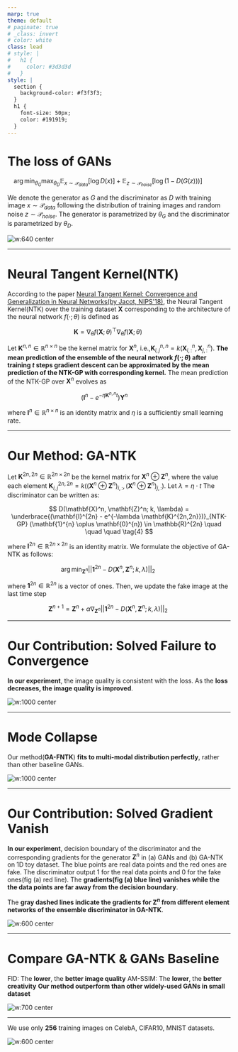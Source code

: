 ```yaml
---
marp: true
theme: default
# paginate: true
# _class: invert
# color: white
class: lead
# style: |
#   h1 {
#     color: #3d3d3d
#   }
style: |
  section {
    background-color: #f3f3f3;
  }
  h1 {
    font-size: 50px;
    color: #191919;
  }
---
```


# The loss of GANs

$$
\arg \min_{\theta_{G}} \max_{\theta_{D}} \mathbb{E}_{x \sim \mathcal{P}_{data}}[\log D(x)] + 
\mathbb{E}_{z \sim \mathcal{P}_{noise}}[\log (1 - D(G(z)))]
\quad \quad \quad \tag{1}
$$

We denote the generator as $G$ and the discriminator as $D$ with training image $x \sim \mathcal{P}_{data}$ following the distribution of training images and random noise $z \sim \mathcal{P}_{noise}$. The generator is parametrized by $\theta_G$ and the discriminator is parametrized by $\theta_D$.

<style>
img[alt~="center"] {
  display: block;
  margin: 0 auto;
}
</style>

![w:640 center](img/GANs.png)

---

# Neural Tangent Kernel(NTK)

According to the paper [Neural Tangent Kernel: Convergence and Generalization in Neural Networks(by Jacot, NIPS'18)](https://arxiv.org/abs/1806.07572), the Neural Tangent Kernel(NTK) over the training dataset $\mathbf{X}$ corresponding to the architecture of the neural network $f(\cdot; \theta)$ is defined as

$$
\mathbf{K} = \nabla_{\theta}f(\mathbf{X}; \theta)^{\top}\nabla_{\theta}f(\mathbf{X}; \theta)
\quad \quad \quad \tag{2}
$$

Let $\mathbf{K}^{n,n} \in \mathbb{R}^{n×n}$ be the kernel matrix for $\mathbf{X}^{n}$, i.e.,$\mathbf{K}^{n,n}_{i,j} = k(\mathbf{X}^{n}_{i,:}, \mathbf{X}^{n}_{j,:})$. **The mean prediction of the ensemble of the neural network $f(\cdot; \theta)$ after training $t$ steps gradient descent can be approximated by the mean prediction of the NTK-GP with corresponding kernel.** The mean prediction of the NTK-GP over $\mathbf{X}^n$ evolves as

$$
(\mathbf{I}^n − e^{− \eta \mathbf{K}^{n,n} t}) \mathbf{Y}^n
\quad \quad \quad \quad \tag{3}
$$

where $\mathbf{I}^{n} \in \mathbb{R}^{n \times n}$ is an identity matrix and $\eta$ is a sufficiently small learning rate. 

---

# Our Method: GA-NTK

Let $\mathbf{K}^{2n,2n} \in \mathbb{R}^{2n \times 2n}$ be the kernel matrix for $\mathbf{X}^{n} \oplus \mathbf{Z}^{n}$, where the value each element $\mathbf{K}^{2n,2n}_{i,j} = k((\mathbf{X}^{n} \oplus \mathbf{Z}^{n})_{i,:}, (\mathbf{X}^{n} \oplus \mathbf{Z}^{n})_{j,:})$. Let $\lambda = \eta \cdot t$ The discriminator can be written as: 

$$
D(\mathbf{X}^n, \mathbf{Z}^n; k, \lambda) = \underbrace{(\mathbf{I}^{2n} - e^{-\lambda \mathbf{K}^{2n,2n}})}_{NTK-GP} (\mathbf{1}^{n} \oplus \mathbf{0}^{n}) \in \mathbb{R}^{2n}
\quad \quad \quad \tag{4}
$$

where $\mathbf{I}^{2n} \in \mathbb{R}^{2n \times 2n}$ is an identity matrix. We formulate the objective of GA-NTK as follows:

$$
\arg \min_{\mathbf{Z}^n} || \mathbf{1}^{2n} − D(\mathbf{X}^{n}
, \mathbf{Z}^{n}; k, \lambda) ||_{2}
\quad \quad \quad \tag{5}
$$

where $\mathbf{1}^{2n} \in \mathbb{R}^{2n}$ is a vector of ones. Then, we update the fake image at the last time step 

$$
\mathbf{Z}^{n+1} = \mathbf{Z}^{n} + \alpha \nabla_{\mathbf{Z}^{n}} || \mathbf{1}^{2n} − D(\mathbf{X}^{n}
, \mathbf{Z}^{n}; k, \lambda) ||_{2} 
\quad \quad \quad \tag{6}
$$

---

# Our Contribution: Solved Failure to Convergence

**In our experiment**, the image quality is consistent with the loss. As the **loss decreases, the image quality is improved**.

![w:1000 center](img/convergence.png)

---

# Mode Collapse

Our method(**GA-FNTK**) **fits to multi-modal distribution perfectly**, rather than other baseline GANs.

![w:1000 center](img/mode_collapse.png)

---

# Our Contribution: Solved Gradient Vanish

**In our experiment**, decision boundary of the discriminator and the corresponding gradients for the generator $\mathbf{Z}^n$ in (a) GANs and (b) GA-NTK on 1D toy dataset. The blue points are real data points and the red ones are fake. The discriminator output 1 for the real data points and 0 for the fake ones(fig (a) red line). The **gradients(fig (a) blue line) vanishes while the the data points are far away from the decision boundary**.

The **gray dashed lines indicate the gradients for $\mathbf{Z}^n$ from different element networks of the ensemble discriminator in GA-NTK**.

<!-- ![bg w:600 right](img/gradient_vanish.png) -->
![w:600 center](img/gradient_vanish.png)

---

# Compare GA-NTK & GANs Baseline

FID: The **lower**, the **better image quality**
AM-SSIM: The **lower**, the **better creativity**
**Our method outperform than other widely-used GANs in small dataset**

![w:700 center](img/color_table.png)

---

We use only **256** training images on CelebA, CIFAR10, MNIST datasets.

![w:600 center](img/puzzle.png)